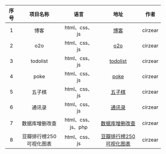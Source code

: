 <!-- ##  <center>感谢李星老师这些日子的教导 @LiXingStar </center> -->


| 序号 |        项目名称         |        语言        |                             地址                             | 作者 |
| :--: | :---------------------: | :----------------: | :----------------------------------------------------------: | ---- |
|  1   |          博客           |   html、css、js    |     [博客](http://projects.cirzear.com/blog/index.html)      | cirzear |
|  2   |           o2o           |   html、css、js    |      [o2o](http://projects.cirzear.com/o2o/index.html)       | cirzear |
|  3   |        todolist         |   html、css、js    | [todolist](http://projects.cirzear.com/todolist/todoList.html) | cirzear |
|  4   |          poke           |   html、css、js    |      [poke](http://projects.cirzear.com/poke/poke.html)      | cirzear |
|  5   |         五子棋          |   html、css、js    |    [五子棋](http://projects.cirzear.com/chess/chess.html)    | cirzear |
|  6   |         通讯录          |   html、css、js    | [通讯录](http://projects.cirzear.com/phonebook/phonebook.html) | cirzear |
|  7   |     数据库增删改查      | html、css、js、php | [数据库增删改查](http://projects.cirzear.com/phpCRUD/login.html) | cirzear |
|  8   | 豆瓣排行榜250可视化图表 |   html、css、js    | [豆瓣排行榜250可视化图表](http://projects.cirzear.com/DbTop250/DbTop250.html) | cirzear |

